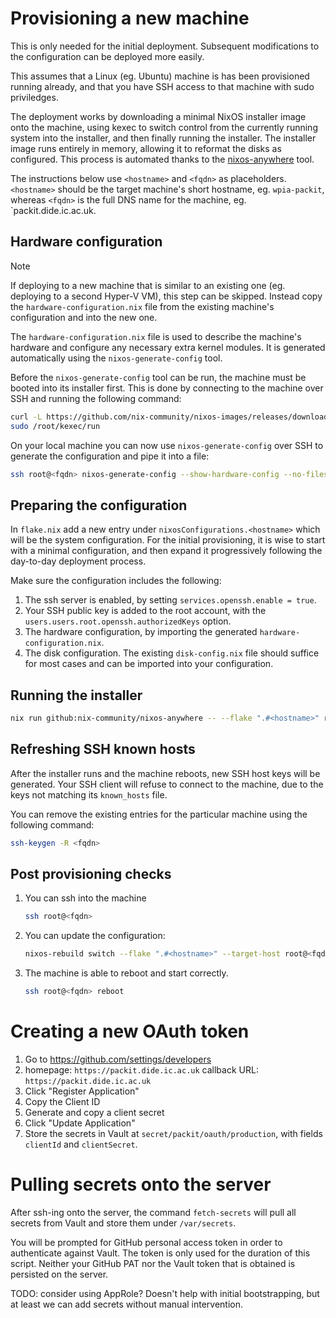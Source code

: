 # Provisioning a new machine

This is only needed for the initial deployment. Subsequent modifications to the
configuration can be deployed more easily.

This assumes that a Linux (eg. Ubuntu) machine is has been provisioned running
already, and that you have SSH access to that machine with sudo priviledges.

The deployment works by downloading a minimal NixOS installer image onto the
machine, using kexec to switch control from the currently running system into
the installer, and then finally running the installer. The installer image
runs entirely in memory, allowing it to reformat the disks as configured. This
process is automated thanks to the [nixos-anywhere][nixos-anywhere] tool.

[nixos-anywhere]: https://github.com/nix-community/nixos-anywhere/blob/main/docs/quickstart.md

The instructions below use `<hostname>` and `<fqdn>` as placeholders.
`<hostname>` should be the target machine's short hostname, eg. `wpia-packit`,
whereas `<fqdn>` is the full DNS name for the machine, eg.
`packit.dide.ic.ac.uk.

## Hardware configuration

> [!NOTE]
> If deploying to a new machine that is similar to an existing one (eg.
> deploying to a second Hyper-V VM), this step can be skipped. Instead copy the
> `hardware-configuration.nix` file from the existing machine's configuration
> and into the new one.

The `hardware-configuration.nix` file is used to describe the machine's
hardware and configure any necessary extra kernel modules. It is generated
automatically using the `nixos-generate-config` tool.

Before the `nixos-generate-config` tool can be run, the machine must be booted
into its installer first. This is done by connecting to the machine over SSH
and running the following command:

```sh
curl -L https://github.com/nix-community/nixos-images/releases/download/nixos-24.05/nixos-kexec-installer-noninteractive-x86_64-linux.tar.gz | sudo tar -xzf- -C /root
sudo /root/kexec/run
```

On your local machine you can now use `nixos-generate-config` over SSH to
generate the configuration and pipe it into a file:

```sh
ssh root@<fqdn> nixos-generate-config --show-hardware-config --no-filesystems > path/to/hardware-configuration.nix
```

## Preparing the configuration

In `flake.nix` add a new entry under `nixosConfigurations.<hostname>` which will
be the system configuration. For the initial provisioning, it is wise to start
with a minimal configuration, and then expand it progressively following the
day-to-day deployment process.

Make sure the configuration includes the following:
1. The ssh server is enabled, by setting `services.openssh.enable = true`.
2. Your SSH public key is added to the root account, with the
   `users.users.root.openssh.authorizedKeys` option.
3. The hardware configuration, by importing the generated
    `hardware-configuration.nix`.
4. The disk configuration. The existing `disk-config.nix` file should suffice
    for most cases and can be imported into your configuration.

## Running the installer

```sh
nix run github:nix-community/nixos-anywhere -- --flake ".#<hostname>" root@<fqdn>
```

## Refreshing SSH known hosts

After the installer runs and the machine reboots, new SSH host keys will be
generated. Your SSH client will refuse to connect to the machine, due to the
keys not matching its `known_hosts` file.

You can remove the existing entries for the particular machine using the
following command:

```sh
ssh-keygen -R <fqdn>
```

## Post provisioning checks

1. You can ssh into the machine

    ```sh
    ssh root@<fqdn>
    ```

2. You can update the configuration:

    ```sh
    nixos-rebuild switch --flake ".#<hostname>" --target-host root@<fqdn>
    ```

3. The machine is able to reboot and start correctly.

    ```sh
    ssh root@<fqdn> reboot
    ```

# Creating a new OAuth token

1. Go to https://github.com/settings/developers
2. homepage: `https://packit.dide.ic.ac.uk`
   callback URL: `https://packit.dide.ic.ac.uk`
3. Click "Register Application"
4. Copy the Client ID
5. Generate and copy a client secret
6. Click "Update Application"
7. Store the secrets in Vault at `secret/packit/oauth/production`, with fields
   `clientId` and `clientSecret`.

# Pulling secrets onto the server

After ssh-ing onto the server, the command `fetch-secrets` will pull all secrets
from Vault and store them under `/var/secrets`.

You will be prompted for GitHub personal access token in order to authenticate
against Vault.  The token is only used for the duration of this script. Neither
your GitHub PAT nor the Vault token that is obtained is persisted on the server.

TODO: consider using AppRole? Doesn't help with initial bootstrapping, but at
least we can add secrets without manual intervention.
